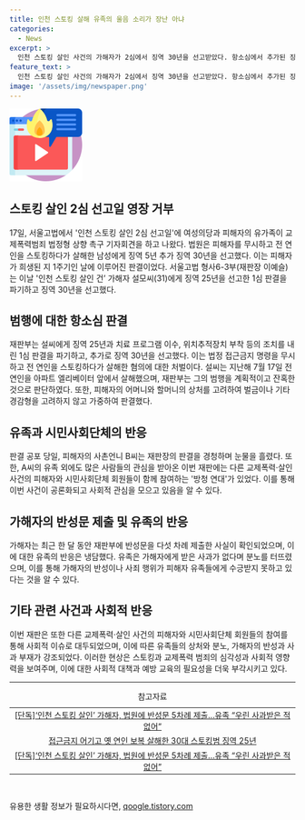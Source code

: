 ```yaml
---
title: 인천 스토킹 살해 유족의 울음 소리가 장난 아냐
categories:
  - News
excerpt: >
  인천 스토킹 살인 사건의 가해자가 2심에서 징역 30년을 선고받았다. 항소심에서 추가된 징역 5년으로 총 30년을 선고받은 가해자가 희생자의 가족과 피해자의당 등의 교제폭력범죄 법정형 상향을 촉구하는 기자회견이 서울고법 앞에서 열렸다. 가해자는 전 연인을 스토킹하다가 살해한 혐의로 체포되어 1심에서는 징역 25년을 선고받았으나 2심에서는 징역 30년을 선고받았다. A씨의 사촌언니인 B씨는 재판 과정에서 끊임없이 힘들어하며, 사람들의 이목을 끌고 있다.
feature_text: >
  인천 스토킹 살인 사건의 가해자가 2심에서 징역 30년을 선고받았다. 항소심에서 추가된 징역 5년으로 총 30년을 선고받은 가해자가 희생자의 가족과 피해자의당 등의 교제폭력범죄 법정형 상향을 촉구하는 기자회견이 서울고법 앞에서 열렸다. 가해자는 전 연인을 스토킹하다가 살해한 혐의로 체포되어 1심에서는 징역 25년을 선고받았으나 2심에서는 징역 30년을 선고받았다. A씨의 사촌언니인 B씨는 재판 과정에서 끊임없이 힘들어하며, 사람들의 이목을 끌고 있다.
image: '/assets/img/newspaper.png'
---
```


<p><img src="/assets/img/news.png" alt="rentncar 속보" /></p>

<h2>스토킹 살인 2심 선고일 영장 거부</h2>

<p data-ke-size="size16">17일, 서울고법에서 '인천 스토킹 살인 2심 선고일'에 여성의당과 피해자의 유가족이 교제폭력범죄 법정형 상향 촉구 기자회견을 하고 나왔다. 법원은 피해자를 무시하고 전 연인을 스토킹하다가 살해한 남성에게 징역 5년 추가 징역 30년을 선고했다. 이는 피해자가 희생된 지 1주기인 날에 이루어진 판결이었다. 서울고법 형사6-3부(재판장 이예슬)는 이날 '인천 스토킹 살인 건’ 가해자 설모씨(31)에게 징역 25년을 선고한 1심 판결을 파기하고 징역 30년을 선고했다.</p>

<h2 data-ke-size="size24">범행에 대한 항소심 판결</h2>

<p data-ke-size="size16">재판부는 설씨에게 징역 25년과 치료 프로그램 이수, 위치추적장치 부착 등의 조치를 내린 1심 판결을 파기하고, 추가로 징역 30년을 선고했다. 이는 법정 접근금지 명령을 무시하고 전 연인을 스토킹하다가 살해한 혐의에 대한 처벌이다. 설씨는 지난해 7월 17일 전 연인을 아파트 엘리베이터 앞에서 살해했으며, 재판부는 그의 범행을 계획적이고 잔혹한 것으로 판단하였다. 또한, 피해자의 어머니와 할머니의 상처를 고려하여 벌금이나 기타 경감형을 고려하지 않고 가중하여 판결했다.</p>

<h2 data-ke-size="size24">유족과 시민사회단체의 반응</h2>

<p data-ke-size="size16">판결 공포 당일, 피해자의 사촌언니 B씨는 재판장의 판결을 경청하며 눈물을 흘렸다. 또한, A씨의 유족 외에도 많은 사람들의 관심을 받아온 이번 재판에는 다른 교제폭력·살인 사건의 피해자와 시민사회단체 회원들이 함께 참여하는 '방청 연대'가 있었다. 이를 통해 이번 사건이 공론화되고 사회적 관심을 모으고 있음을 알 수 있다.</p>

<h2 data-ke-size="size24">가해자의 반성문 제출 및 유족의 반응</h2>

<p data-ke-size="size16">가해자는 최근 한 달 동안 재판부에 반성문을 다섯 차례 제출한 사실이 확인되었으며, 이에 대한 유족의 반응은 냉담했다. 유족은 가해자에게 받은 사과가 없다며 분노를 터뜨렸으며, 이를 통해 가해자의 반성이나 사죄 행위가 피해자 유족들에게 수긍받지 못하고 있다는 것을 알 수 있다.</p>

<h2 data-ke-size="size24">기타 관련 사건과 사회적 반응</h2>

<p data-ke-size="size16">이번 재판은 또한 다른 교제폭력·살인 사건의 피해자와 시민사회단체 회원들의 참여를 통해 사회적 이슈로 대두되었으며, 이에 따른 유족들의 상처와 분노, 가해자의 반성과 사과 부재가 강조되었다. 이러한 현상은 스토킹과 교제폭력 범죄의 심각성과 사회적 영향력을 보여주며, 이에 대한 사회적 대책과 예방 교육의 필요성을 더욱 부각시키고 있다.</p>

<hr>

<table>
  <caption>참고자료</caption>
  <tr>
    <td style="text-align: center; height: 17px;"><a href="https://www.khan.co.kr/local/Incheon/article/202307171125021">[단독]‘인천 스토킹 살인’ 가해자, 법원에 반성문 5차례 제출…유족 “우린 사과받은 적 없어”</a></td>
  </tr>
  <tr>
    <td style="text-align: center; height: 17px;"><a href="https://www.khan.co.kr/national/national-general/article/202309121512011">접근금지 어기고 옛 연인 보복 살해한 30대 스토킹범 징역 25년</a></td>
  </tr>
  <tr>
    <td style="text-align: center; height: 17px;"><a href="https://www.khan.co.kr/economy/market-trend/article/202401181551001">[단독]‘인천 스토킹 살인’ 가해자, 법원에 반성문 5차례 제출…유족 “우린 사과받은 적 없어”</a></td>
  </tr>
</table>

<p data-ke-size="size16">&nbsp;</p>
유용한 생활 정보가 필요하시다면, <a href="https://qoogle.tistory.com" rel="dofollow">qoogle.tistory.com</a>


